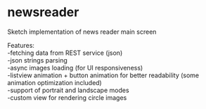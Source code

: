 newsreader      
==========      
      
Sketch implementation of news reader main screen      
      
Features:      
-fetching data from REST service (json)     
-json strings parsing      
-async images loading (for UI responsiveness)      
-listview animation + button animation for better readability (some animation optimization included)      
-support of portrait and landscape modes      
-custom view for rendering circle images      
